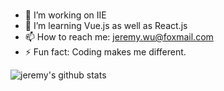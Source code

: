 ### 

- 🔭 I’m working on IIE
- 🌱 I’m learning Vue.js as well as React.js
- 📫 How to reach me: jeremy.wu@foxmail.com
- ⚡ Fun fact: Coding makes me different.
 
![jeremy's github stats](https://github-readme-stats.vercel.app/api?username=JeremyWu917&show_icons=true&theme=radical)
